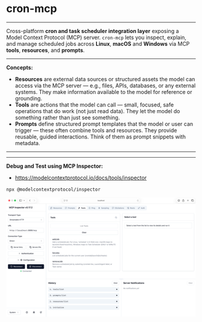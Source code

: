 # cron-mcp

---

Cross-platform **cron and task scheduler integration layer** exposing a Model Context Protocol (MCP) server. `cron-mcp` lets you inspect, explain, and manage scheduled jobs across **Linux**, **macOS** and **Windows** via MCP **tools**, **resources**, and **prompts**.

---

**Concepts:**
- **Resources** are external data sources or structured assets the model can access via the MCP server — e.g., files, APIs, databases, or any external systems. They make information available to the model for reference or grounding.
- **Tools** are actions that the model can call — small, focused, safe operations that do work (not just read data). They let the model do something rather than just see something.
- **Prompts** define structured prompt templates that the model or user can trigger — these often combine tools and resources. They provide reusable, guided interactions. Think of them as prompt snippets with metadata.

---



---
**Debug and Test using MCP Inspector:**

- https://modelcontextprotocol.io/docs/tools/inspector

```shell
npx @modelcontextprotocol/inspector
```

![inspector.png](images/inspector.png)
